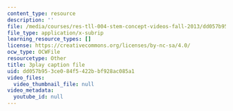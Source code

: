 ```yaml
---
content_type: resource
description: ''
file: /media/courses/res-tll-004-stem-concept-videos-fall-2013/dd057b953ce084f5422bbf928ac085a1_pazn1IIeDEU.srt
file_type: application/x-subrip
learning_resource_types: []
license: https://creativecommons.org/licenses/by-nc-sa/4.0/
ocw_type: OCWFile
resourcetype: Other
title: 3play caption file
uid: dd057b95-3ce0-84f5-422b-bf928ac085a1
video_files:
  video_thumbnail_file: null
video_metadata:
  youtube_id: null
---
```

